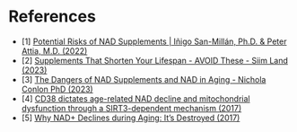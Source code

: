 # References
- [1] [Potential Risks of NAD Supplements | Iñigo San-Millán, Ph.D. & Peter Attia, M.D. (2022)](https://www.youtube.com/watch?v=fmeRgF46jh4)
- [2] [Supplements That Shorten Your Lifespan - AVOID These - Siim Land (2023)](https://www.youtube.com/watch?v=oNJ33A2Z5tM)
- [3] [The Dangers of NAD Supplements and NAD in Aging - Nichola Conlon PhD (2023)](https://www.youtube.com/watch?v=ya1qHAn_xag)
- [4] [CD38 dictates age-related NAD decline and mitochondrial dysfunction through a SIRT3-dependent mechanism (2017)](https://www.ncbi.nlm.nih.gov/pmc/articles/PMC4911708/)
- [5] [Why NAD+ Declines during Aging: It’s Destroyed (2017)](https://www.ncbi.nlm.nih.gov/pmc/articles/PMC5088772/)